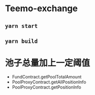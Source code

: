 # Teemo-exchange

## `yarn start`

## `yarn build`

# 池子总量加上一定阈值

- FundContract.getPoolTotalAmount
- PoolProxyContract.getAllPositionInfo
- PoolProxyContract.getPositionInfo